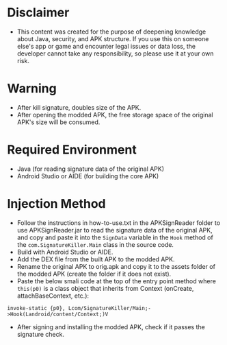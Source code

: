 # Disclaimer
- This content was created for the purpose of deepening knowledge about Java, security, and APK structure. If you use this on someone else's app or game and encounter legal issues or data loss, the developer cannot take any responsibility, so please use it at your own risk.

# Warning
- After kill signature, doubles size of the APK.
- After opening the modded APK, the free storage space of the original APK's size will be consumed.

# Required Environment
- Java (for reading signature data of the original APK)
- Android Studio or AIDE (for building the core APK)

# Injection Method
- Follow the instructions in how-to-use.txt in the APKSignReader folder to use APKSignReader.jar to read the signature data of the original APK, and copy and paste it into the `SignData` variable in the `Hook` method of the `com.SignatureKiller.Main` class in the source code.
- Build with Android Studio or AIDE.
- Add the DEX file from the built APK to the modded APK.
- Rename the original APK to orig.apk and copy it to the assets folder of the modded APK (create the folder if it does not exist).
- Paste the below smali code at the top of the entry point method where `this(p0)` is a class object that inherits from Context (onCreate, attachBaseContext, etc.):
```smali
invoke-static {p0}, Lcom/SignatureKiller/Main;->Hook(Landroid/content/Context;)V
```
- After signing and installing the modded APK, check if it passes the signature check.
